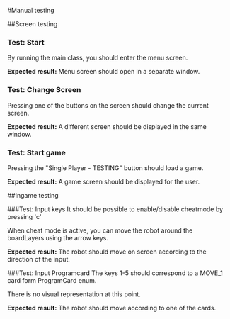 #Manual testing

##Screen testing
### Test: Start
By running the main class, you should enter the menu screen.

**Expected result:** Menu screen should open in a separate window.

### Test: Change Screen
Pressing one of the buttons on the screen should change the current screen.

**Expected result:** A different screen should be displayed in the same window.

### Test: Start game
Pressing the "Single Player - TESTING" button should load a game.

**Expected result:** A game screen should be displayed for the user.

##Ingame testing

###Test: Input keys
It should be possible to enable/disable cheatmode by pressing 'c'

When cheat mode is active, you can move the robot around the boardLayers using the arrow keys.

**Expected result:** The robot should move on screen according to the direction of the input.

###Test: Input Programcard
The keys 1-5 should correspond to a MOVE_1 card form ProgramCard enum.

There is no visual representation at this point.

**Expected result:** The robot should move according to one of the cards.